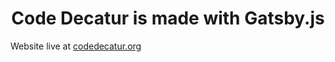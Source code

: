 <h1 align="center">
  Code Decatur is made with Gatsby.js
</h1>

Website live at [codedecatur.org](https://codedecatur.org)
